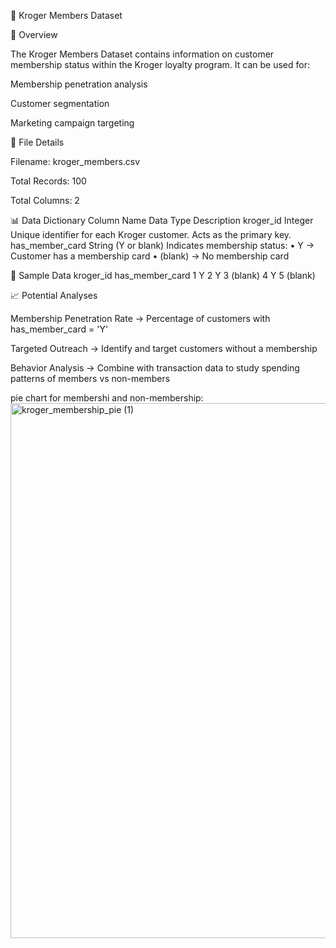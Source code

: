 🛒 Kroger Members Dataset

📄 Overview

The Kroger Members Dataset contains information on customer membership status within the Kroger loyalty program.
It can be used for:

Membership penetration analysis

Customer segmentation

Marketing campaign targeting

📂 File Details

Filename: kroger_members.csv

Total Records: 100

Total Columns: 2

📊 Data Dictionary
Column Name	Data Type	Description
kroger_id	Integer	Unique identifier for each Kroger customer. Acts as the primary key.
has_member_card	String (Y or blank)	Indicates membership status:
• Y → Customer has a membership card
• (blank) → No membership card


📝 Sample Data
kroger_id	  has_member_card
1	          Y
2	          Y
3	          (blank)
4	          Y
5	          (blank)


📈 Potential Analyses

Membership Penetration Rate → Percentage of customers with has_member_card = 'Y'

Targeted Outreach → Identify and target customers without a membership

Behavior Analysis → Combine with transaction data to study spending patterns of members vs non-members

pie chart for membershi and non-membership:
<img width="850" height="856" alt="kroger_membership_pie (1)" src="https://github.com/user-attachments/assets/97d9d0f1-de1e-4fc3-8ae0-fc8a6f4b094d" />



